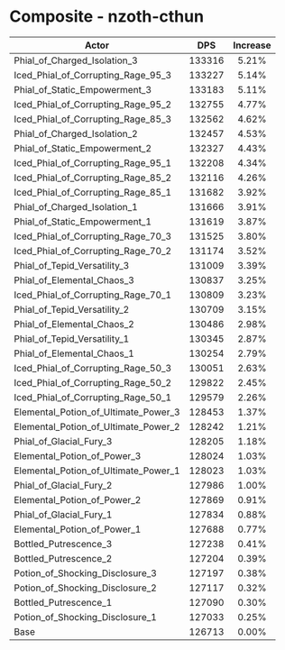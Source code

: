 # Composite - nzoth-cthun
| Actor | DPS | Increase |
|---|:---:|:---:|
|Phial_of_Charged_Isolation_3|133316|5.21%|
|Iced_Phial_of_Corrupting_Rage_95_3|133227|5.14%|
|Phial_of_Static_Empowerment_3|133183|5.11%|
|Iced_Phial_of_Corrupting_Rage_95_2|132755|4.77%|
|Iced_Phial_of_Corrupting_Rage_85_3|132562|4.62%|
|Phial_of_Charged_Isolation_2|132457|4.53%|
|Phial_of_Static_Empowerment_2|132327|4.43%|
|Iced_Phial_of_Corrupting_Rage_95_1|132208|4.34%|
|Iced_Phial_of_Corrupting_Rage_85_2|132116|4.26%|
|Iced_Phial_of_Corrupting_Rage_85_1|131682|3.92%|
|Phial_of_Charged_Isolation_1|131666|3.91%|
|Phial_of_Static_Empowerment_1|131619|3.87%|
|Iced_Phial_of_Corrupting_Rage_70_3|131525|3.80%|
|Iced_Phial_of_Corrupting_Rage_70_2|131174|3.52%|
|Phial_of_Tepid_Versatility_3|131009|3.39%|
|Phial_of_Elemental_Chaos_3|130837|3.25%|
|Iced_Phial_of_Corrupting_Rage_70_1|130809|3.23%|
|Phial_of_Tepid_Versatility_2|130709|3.15%|
|Phial_of_Elemental_Chaos_2|130486|2.98%|
|Phial_of_Tepid_Versatility_1|130345|2.87%|
|Phial_of_Elemental_Chaos_1|130254|2.79%|
|Iced_Phial_of_Corrupting_Rage_50_3|130051|2.63%|
|Iced_Phial_of_Corrupting_Rage_50_2|129822|2.45%|
|Iced_Phial_of_Corrupting_Rage_50_1|129579|2.26%|
|Elemental_Potion_of_Ultimate_Power_3|128453|1.37%|
|Elemental_Potion_of_Ultimate_Power_2|128242|1.21%|
|Phial_of_Glacial_Fury_3|128205|1.18%|
|Elemental_Potion_of_Power_3|128024|1.03%|
|Elemental_Potion_of_Ultimate_Power_1|128023|1.03%|
|Phial_of_Glacial_Fury_2|127986|1.00%|
|Elemental_Potion_of_Power_2|127869|0.91%|
|Phial_of_Glacial_Fury_1|127834|0.88%|
|Elemental_Potion_of_Power_1|127688|0.77%|
|Bottled_Putrescence_3|127238|0.41%|
|Bottled_Putrescence_2|127204|0.39%|
|Potion_of_Shocking_Disclosure_3|127197|0.38%|
|Potion_of_Shocking_Disclosure_2|127117|0.32%|
|Bottled_Putrescence_1|127090|0.30%|
|Potion_of_Shocking_Disclosure_1|127033|0.25%|
|Base|126713|0.00%|
